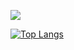 ![](https://github-readme-stats.vercel.app/api?username=UKMeng&theme=github_dark&locale=cn) 

[![Top Langs](https://github-readme-stats.vercel.app/api/top-langs/?username=UKMeng&layout=compact&theme=github_dark)](https://github.com/anuraghazra/github-readme-stats)

<!--
**UKMeng/UKMeng** is a ✨ _special_ ✨ repository because its `README.md` (this file) appears on your GitHub profile.

Here are some ideas to get you started:

- 🔭 I’m currently working on ...
- 🌱 I’m currently learning ...
- 👯 I’m looking to collaborate on ...
- 🤔 I’m looking for help with ...
- 💬 Ask me about ...
- 📫 How to reach me: ...
- 😄 Pronouns: ...
- ⚡ Fun fact: ...
-->
